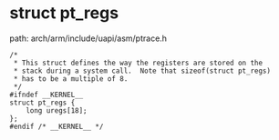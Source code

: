 struct pt_regs
========================================

path: arch/arm/include/uapi/asm/ptrace.h
```
/*
 * This struct defines the way the registers are stored on the
 * stack during a system call.  Note that sizeof(struct pt_regs)
 * has to be a multiple of 8.
 */
#ifndef __KERNEL__
struct pt_regs {
    long uregs[18];
};
#endif /* __KERNEL__ */
```